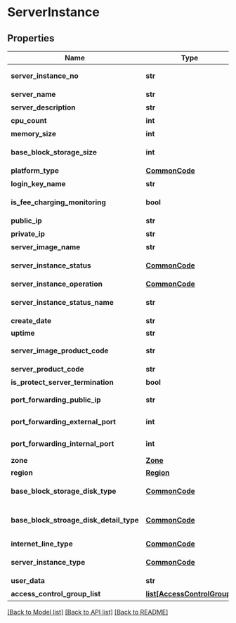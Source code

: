 # ServerInstance

## Properties
Name | Type | Description | Notes
------------ | ------------- | ------------- | -------------
**server_instance_no** | **str** | 서버인스턴스번호 | [optional] 
**server_name** | **str** | 서버명 | [optional] 
**server_description** | **str** | 서버설명 | [optional] 
**cpu_count** | **int** | CPU수 | [optional] 
**memory_size** | **int** | 메모리사이즈 | [optional] 
**base_block_storage_size** | **int** | 기본블럭스토리지사이즈 | [optional] 
**platform_type** | [**CommonCode**](CommonCode.md) | 플랫폼구분 | [optional] 
**login_key_name** | **str** | 로그인키명 | [optional] 
**is_fee_charging_monitoring** | **bool** | 유료모니터링여부 | [optional] 
**public_ip** | **str** | 공인IP | [optional] 
**private_ip** | **str** | 사설IP | [optional] 
**server_image_name** | **str** | 서버이미지명 | [optional] 
**server_instance_status** | [**CommonCode**](CommonCode.md) | 서버인스턴스상태 | [optional] 
**server_instance_operation** | [**CommonCode**](CommonCode.md) | 서버인스턴스OP | [optional] 
**server_instance_status_name** | **str** | 서버인스턴스상태명 | [optional] 
**create_date** | **str** | 생성일자 | [optional] 
**uptime** | **str** | UPTIME | [optional] 
**server_image_product_code** | **str** | 서버이미지상품코드 | [optional] 
**server_product_code** | **str** | 서버상품코드 | [optional] 
**is_protect_server_termination** | **bool** | 반납보호여부 | [optional] 
**port_forwarding_public_ip** | **str** | portForwarding 공인 Ip | [optional] 
**port_forwarding_external_port** | **int** | portForwarding 외부 포트 | [optional] 
**port_forwarding_internal_port** | **int** | portForwarding 내부 포트 | [optional] 
**zone** | [**Zone**](Zone.md) | Zone | [optional] 
**region** | [**Region**](Region.md) | 리전 | [optional] 
**base_block_storage_disk_type** | [**CommonCode**](CommonCode.md) | 기본블록스토리지디스크유형 | [optional] 
**base_block_stroage_disk_detail_type** | [**CommonCode**](CommonCode.md) | 기본블록스토리지디스크상세유형 | [optional] 
**internet_line_type** | [**CommonCode**](CommonCode.md) | 인터넷라인구분 | [optional] 
**server_instance_type** | [**CommonCode**](CommonCode.md) | 서버인스턴스구분 | [optional] 
**user_data** | **str** | 사용자데이타 | [optional] 
**access_control_group_list** | [**list[AccessControlGroup]**](AccessControlGroup.md) | ACG리스트 | [optional] 

[[Back to Model list]](../README.md#documentation-for-models) [[Back to API list]](../README.md#documentation-for-api-endpoints) [[Back to README]](../README.md)


